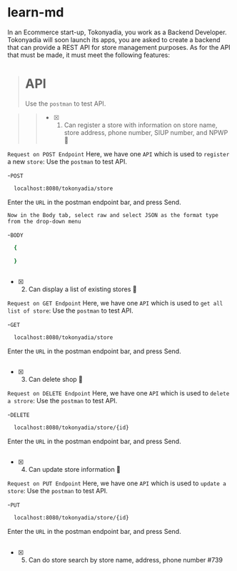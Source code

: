 # learn-md
In an Ecommerce start-up, Tokonyadia, you work as a Backend Developer. Tokonyadia will soon launch its apps, you are asked to create a backend that can provide a REST API for store management purposes. As for the API that must be made, it must meet the following features:

> # API
> Use the `postman` to test API.


>> - [x] 1. Can register a store with information on store name, store address, phone number, SIUP number, and NPWP :tada:

`Request on POST Endpoint`
Here, we have one `API` which is used to `register` a new `store`:
Use the `postman` to test API.

-`POST`
```sh
  localhost:8080/tokonyadia/store
```

Enter the `URL` in the postman endpoint bar, and press Send.

`Now in the Body tab, select raw and select JSON as the format type from the drop-down menu`

-`BODY`
```sh
  {
  
  }
```
##
- [x] 2. Can display a list of existing stores :tada:

`Request on GET Endpoint`
Here, we have one `API` which is used to `get all list of store`:
Use the `postman` to test API.

-`GET`
```sh
  localhost:8080/tokonyadia/store
```

Enter the `URL` in the postman endpoint bar, and press Send.
##
- [x] 3. Can delete shop :tada:

`Request on DELETE Endpoint`
Here, we have one `API` which is used to `delete a strore`:
Use the `postman` to test API.

-`DELETE`
```sh
  localhost:8080/tokonyadia/store/{id}
```

Enter the `URL` in the postman endpoint bar, and press Send.
##
- [x] 4. Can update store information :tada:

`Request on PUT Endpoint`
Here, we have one `API` which is used to `update a store`:
Use the `postman` to test API.

-`PUT`
```sh
  localhost:8080/tokonyadia/store/{id}
```

Enter the `URL` in the postman endpoint bar, and press Send.
##
- [x] 5. Can do store search by store name, address, phone number #739

